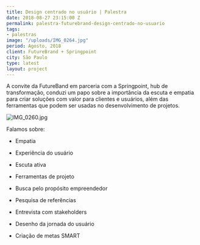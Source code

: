 ```yaml
---
title: Design centrado no usuário | Palestra
date: 2018-08-27 23:15:00 Z
permalink: palestra-futurebrand-design-centrado-no-usuario
tags:
- palestras
image: "/uploads/IMG_0264.jpg"
period: Agosto, 2018
client: FutureBrand + Springpoint
city: São Paulo
type: latest
layout: project
---
```


A convite da FutureBand em parceria com a Springpoint, hub de transformação, conduzi um papo sobre a importância da escuta e empatia para criar soluções com valor para clientes e usuários, além das ferramentas que podem ser usadas no desenvolvimento de projetos.

![IMG_0260.jpg](/uploads/IMG_0260.jpg)

Falamos sobre:
- Empatia

- Experiência do usuário

- Escuta ativa

- Ferramentas de projeto

* Busca pelo propósito empreendedor

* Pesquisa de referências

* Entrevista com stakeholders

* Desenho da jornada do usuário

* Criação de metas SMART